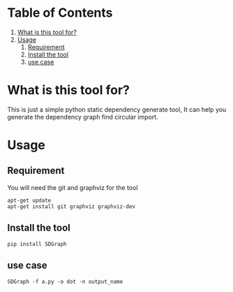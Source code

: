
# Table of Contents

1.  [What is this tool for?](#org560c33d)
2.  [Usage](#org4fa6ae3)
    1.  [Requirement](#org52604c3)
    2.  [Install the tool](#orgbf52507)
    3.  [use case](#org23288c1)



<a id="org560c33d"></a>

# What is this tool for?

  This is just a simple python static dependency generate tool, It can help you generate the dependency graph
find circular import.


<a id="org4fa6ae3"></a>

# Usage


<a id="org52604c3"></a>

## Requirement

You will need the git and graphviz for the tool

    apt-get update
    apt-get install git graphviz graphviz-dev


<a id="orgbf52507"></a>

## Install the tool

    pip install SDGraph


<a id="org23288c1"></a>

## use case

    SDGraph -f a.py -o dot -n output_name

